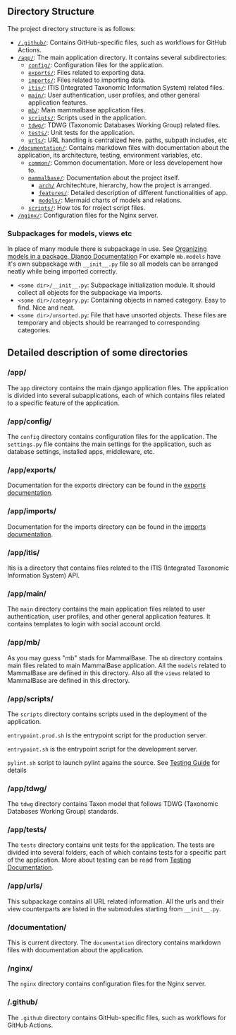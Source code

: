 ## Directory Structure

The project directory structure is as follows:

- [`/.github/`](../../../.github/):
  Contains GitHub-specific files, such as workflows for GitHub Actions.
- [`/app/`](../../../app/):
  The main application directory. It contains several subdirectories:
  - [`config/`](../../../app/config/):
    Configuration files for the application.
  - [`exports/`](../../../app/exports/):
    Files related to exporting data.
  - [`imports/`](../../../app/imports/):
    Files related to importing data.
  - [`itis/`](../../../app/itis/):
    ITIS (Integrated Taxonomic Information System) related files.
  - [`main/`](../../../app/main/):
    User authentication, user profiles, and other general application features.
  - [`mb/`](../../../app/mb/):
    Main mammalbase application files.
  - [`scripts/`](../../../app/scripts/):
    Scripts used in the application.
  - [`tdwg/`](../../../app/tdwg/):
    TDWG (Taxonomic Databases Working Group) related files.
  - [`tests/`](../../../app/tests/):
    Unit tests for the application.
  - [`urls/`](../../../app/urls/):
    URL handling is centralized here. paths, subpath includes, etc
- [`/documentation/`](../../../documentation/):
  Contains markdown files with documentation about the application, its architecture, testing, environment variables, etc.
  - [`common/`](../../../documentation/common/):
    Common documentation. More or less developement how to.
  - [`mammalbase/`](../../../documentation/mammalbase/):
    Documentation about the project itself.
    - [`arch/`](../../../documentation/mammalbase/arch/)
      Architechture, hierarchy, how the project is arranged.
    - [`features/`](../../../documentation/mammalbase/features/):
      Detailed description of different functionalities of app.
    - [`models/`](../../../documentation/mammalbase/models/):
      Mermaid charts of models and relations.
  - [`scripts/`](../../../documentation/scripts/):
    How tos for rroject script files.
- [`/nginx/`](../../../nginx/):
  Configuration files for the Nginx server.


### Subpackages for models, views etc

In place of many module there is subpackage in use. See [Organizing models in a package, Django Documentation](https://docs.djangoproject.com/en/5.0/topics/db/models/#organizing-models-in-a-package) For example `mb.models` have it's own subpackage with `__init__.py` file so all models can be arranged neatly while being imported correctly.
- `<some dir>/__init__.py`: Subpackage initialization module. It should collect all objects for the subpackage via imports.
- `<some dir>/category.py`: Containing objects in named category. Easy to find. Nice and neat.
- `<some dir>/unsorted.py`: File that have unsorted objects. These files are temporary and objects should be rearranged to corresponding categories.


## Detailed description of some directories

### /app/

The `app` directory contains the main django application files. The application is divided into several subapplications, each of which contains files related to a specific feature of the application.


### /app/config/

The `config` directory contains configuration files for the application. The `settings.py` file contains the main settings for the application, such as database settings, installed apps, middleware, etc.


### /app/exports/

Documentation for the exports directory can be found in the [exports documentation](documentation/exports.md).


### /app/imports/

Documentation for the imports directory can be found in the [imports documentation](documentation/imports.md).


### /app/itis/

Itis is a directory that contains files related to the ITIS (Integrated Taxonomic Information System) API.


### /app/main/

The `main` directory contains the main application files related to user authentication, user profiles, and other general application features. It contains templates to login with social account orcId.


### /app/mb/

As you may guess "mb" stads for MammalBase. The `mb` directory contains main files related to main MammalBase application. All the `models` related to MammalBase are defined in this directory. Also all the `views` related to MammalBase are defined in this directory.


### /app/scripts/

The `scripts` directory contains scripts used in the deployment of the application. 

`entrypoint.prod.sh` is the entrypoint script for the production server. 

`entrypoint.sh` is the entrypoint script for the development server.

`pylint.sh` script to launch pylint agains the source. See
[Testing Guide](../common/testing.md#Pylint) for details


### /app/tdwg/

The `tdwg` directory contains Taxon model that follows TDWG (Taxonomic Databases Working Group) standards.

### /app/tests/
The `tests` directory contains unit tests for the application. The tests are divided into several folders, each of which contains tests for a specific part of the application. More about testing can be read from [Testing Documentation](testing.md).

### /app/urls/
This subpackage contains all URL related information. All the urls and their
view counterparts are listed in the submodules starting from `__init__.py`.

### /documentation/
This is current directory. The `documentation` directory contains markdown files with documentation about the application.

### /nginx/
The `nginx` directory contains configuration files for the Nginx server.

### /.github/
The `.github` directory contains GitHub-specific files, such as workflows for GitHub Actions.
